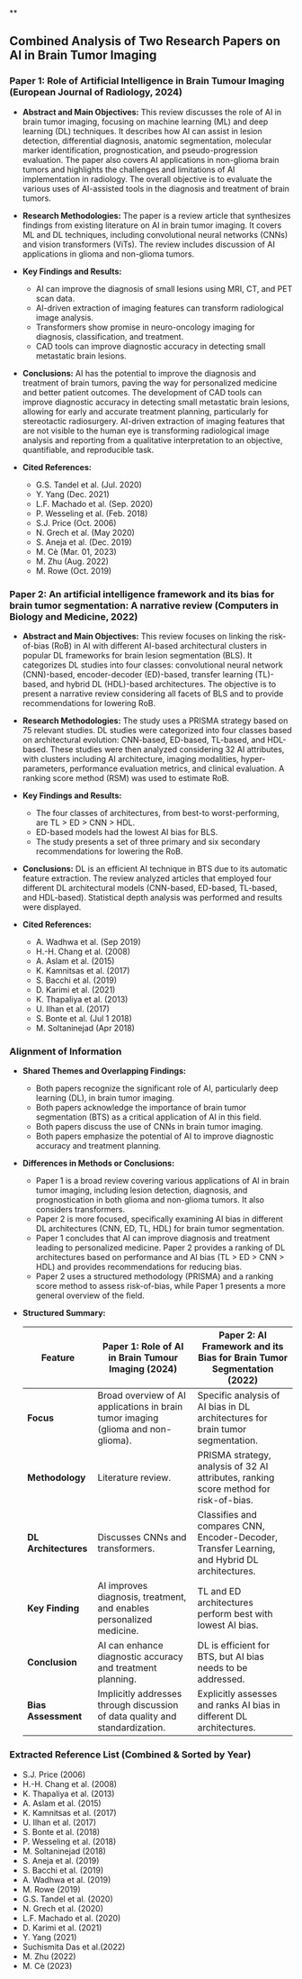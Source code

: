 **

## Combined Analysis of Two Research Papers on AI in Brain Tumor Imaging

### Paper 1: Role of Artificial Intelligence in Brain Tumour Imaging (European Journal of Radiology, 2024)

*   **Abstract and Main Objectives:** This review discusses the role of AI in brain tumor imaging, focusing on machine learning (ML) and deep learning (DL) techniques. It describes how AI can assist in lesion detection, differential diagnosis, anatomic segmentation, molecular marker identification, prognostication, and pseudo-progression evaluation. The paper also covers AI applications in non-glioma brain tumors and highlights the challenges and limitations of AI implementation in radiology. The overall objective is to evaluate the various uses of AI-assisted tools in the diagnosis and treatment of brain tumors.

*   **Research Methodologies:** The paper is a review article that synthesizes findings from existing literature on AI in brain tumor imaging. It covers ML and DL techniques, including convolutional neural networks (CNNs) and vision transformers (ViTs). The review includes discussion of AI applications in glioma and non-glioma tumors.

*   **Key Findings and Results:**
    *   AI can improve the diagnosis of small lesions using MRI, CT, and PET scan data.
    *   AI-driven extraction of imaging features can transform radiological image analysis.
    *   Transformers show promise in neuro-oncology imaging for diagnosis, classification, and treatment.
    *   CAD tools can improve diagnostic accuracy in detecting small metastatic brain lesions.

*   **Conclusions:** AI has the potential to improve the diagnosis and treatment of brain tumors, paving the way for personalized medicine and better patient outcomes. The development of CAD tools can improve diagnostic accuracy in detecting small metastatic brain lesions, allowing for early and accurate treatment planning, particularly for stereotactic radiosurgery. AI-driven extraction of imaging features that are not visible to the human eye is transforming radiological image analysis and reporting from a qualitative interpretation to an objective, quantifiable, and reproducible task.

*   **Cited References:**
    *   G.S. Tandel et al. (Jul. 2020)
    *   Y. Yang (Dec. 2021)
    *   L.F. Machado et al. (Sep. 2020)
    *   P. Wesseling et al. (Feb. 2018)
    *   S.J. Price (Oct. 2006)
    *   N. Grech et al. (May 2020)
    *   S. Aneja et al. (Dec. 2019)
    *   M. Cè (Mar. 01, 2023)
    *   M. Zhu (Aug. 2022)
    *   M. Rowe (Oct. 2019)

### Paper 2: An artificial intelligence framework and its bias for brain tumor segmentation: A narrative review (Computers in Biology and Medicine, 2022)

*   **Abstract and Main Objectives:** This review focuses on linking the risk-of-bias (RoB) in AI with different AI-based architectural clusters in popular DL frameworks for brain lesion segmentation (BLS). It categorizes DL studies into four classes: convolutional neural network (CNN)-based, encoder-decoder (ED)-based, transfer learning (TL)-based, and hybrid DL (HDL)-based architectures. The objective is to present a narrative review considering all facets of BLS and to provide recommendations for lowering RoB.

*   **Research Methodologies:** The study uses a PRISMA strategy based on 75 relevant studies. DL studies were categorized into four classes based on architectural evolution: CNN-based, ED-based, TL-based, and HDL-based. These studies were then analyzed considering 32 AI attributes, with clusters including AI architecture, imaging modalities, hyper-parameters, performance evaluation metrics, and clinical evaluation. A ranking score method (RSM) was used to estimate RoB.

*   **Key Findings and Results:**
    *   The four classes of architectures, from best-to worst-performing, are TL > ED > CNN > HDL.
    *   ED-based models had the lowest AI bias for BLS.
    *   The study presents a set of three primary and six secondary recommendations for lowering the RoB.

*   **Conclusions:** DL is an efficient AI technique in BTS due to its automatic feature extraction. The review analyzed articles that employed four different DL architectural models (CNN-based, ED-based, TL-based, and HDL-based). Statistical depth analysis was performed and results were displayed.

*   **Cited References:**
    *   A. Wadhwa et al. (Sep 2019)
    *   H.-H. Chang et al. (2008)
    *   A. Aslam et al. (2015)
    *   K. Kamnitsas et al. (2017)
    *   S. Bacchi et al. (2019)
    *   D. Karimi et al. (2021)
    *   K. Thapaliya et al. (2013)
    *   U. Ilhan et al. (2017)
    *   S. Bonte et al. (Jul 1 2018)
    *   M. Soltaninejad (Apr 2018)

### Alignment of Information

*   **Shared Themes and Overlapping Findings:**
    *   Both papers recognize the significant role of AI, particularly deep learning (DL), in brain tumor imaging.
    *   Both papers acknowledge the importance of brain tumor segmentation (BTS) as a critical application of AI in this field.
    *   Both papers discuss the use of CNNs in brain tumor imaging.
    *   Both papers emphasize the potential of AI to improve diagnostic accuracy and treatment planning.

*   **Differences in Methods or Conclusions:**
    *   Paper 1 is a broad review covering various applications of AI in brain tumor imaging, including lesion detection, diagnosis, and prognostication in both glioma and non-glioma tumors. It also considers transformers.
    *   Paper 2 is more focused, specifically examining AI bias in different DL architectures (CNN, ED, TL, HDL) for brain tumor segmentation.
    *   Paper 1 concludes that AI can improve diagnosis and treatment leading to personalized medicine. Paper 2 provides a ranking of DL architectures based on performance and AI bias (TL > ED > CNN > HDL) and provides recommendations for reducing bias.
    *   Paper 2 uses a structured methodology (PRISMA) and a ranking score method to assess risk-of-bias, while Paper 1 presents a more general overview of the field.

*   **Structured Summary:**

    | Feature               | Paper 1: Role of AI in Brain Tumour Imaging (2024)                                                        | Paper 2: AI Framework and its Bias for Brain Tumor Segmentation (2022)                                    |
    | --------------------- | ---------------------------------------------------------------------------------------------------------- | ---------------------------------------------------------------------------------------------------------- |
    | **Focus**             | Broad overview of AI applications in brain tumor imaging (glioma and non-glioma).                      | Specific analysis of AI bias in DL architectures for brain tumor segmentation.                           |
    | **Methodology**       | Literature review.                                                                                          | PRISMA strategy, analysis of 32 AI attributes, ranking score method for risk-of-bias.                 |
    | **DL Architectures** | Discusses CNNs and transformers.                                                                           | Classifies and compares CNN, Encoder-Decoder, Transfer Learning, and Hybrid DL architectures.              |
    | **Key Finding**       | AI improves diagnosis, treatment, and enables personalized medicine.                                       | TL and ED architectures perform best with lowest AI bias.                                                 |
    | **Conclusion**        | AI can enhance diagnostic accuracy and treatment planning.                                                 | DL is efficient for BTS, but AI bias needs to be addressed.                                               |
    | **Bias Assessment**   | Implicitly addresses through discussion of data quality and standardization.                              | Explicitly assesses and ranks AI bias in different DL architectures.                                      |

### Extracted Reference List (Combined & Sorted by Year)

*   S.J. Price (2006)
*   H.-H. Chang et al. (2008)
*   K. Thapaliya et al. (2013)
*   A. Aslam et al. (2015)
*   K. Kamnitsas et al. (2017)
*   U. Ilhan et al. (2017)
*   S. Bonte et al. (2018)
*   P. Wesseling et al. (2018)
*   M. Soltaninejad (2018)
*   S. Aneja et al. (2019)
*   S. Bacchi et al. (2019)
*   A. Wadhwa et al. (2019)
*   M. Rowe (2019)
*   G.S. Tandel et al. (2020)
*   N. Grech et al. (2020)
*   L.F. Machado et al. (2020)
*   D. Karimi et al. (2021)
*   Y. Yang (2021)
*   Suchismita Das et al.(2022)
*   M. Zhu (2022)
*    M. Cè (2023)